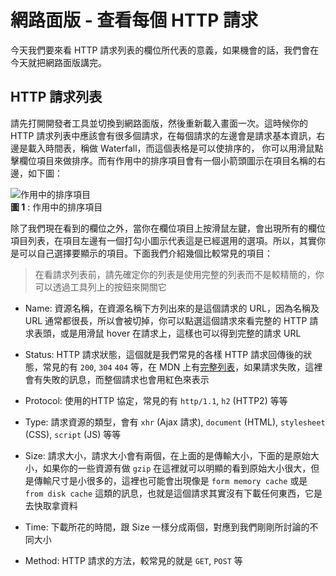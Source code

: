 # 網路面版 - 查看每個 HTTP 請求
今天我們要來看 HTTP 請求列表的欄位所代表的意義，如果機會的話，我們會在今天就把網路面版講完。

## HTTP 請求列表
請先打開開發者工具並切換到網路面版，然後重新載入畫面一次。這時候你的 HTTP 請求列表中應該會有很多個請求，在每個請求的左邊會是請求基本資訊，右邊是載入時間表，稱做 Waterfall，而這個表格是可以使排序的，
你可以用滑鼠點擊欄位項目來做排序。而有作用中的排序項目會有一個小箭頭圖示在項目名稱的右邊，如下圖：

![作用中的排序項目]()  
**圖 1** : 作用中的排序項目

除了我們現在看到的欄位之外，當你在欄位項目上按滑鼠左鍵，會出現所有的欄位項目列表，在項目左邊有一個打勾小圖示代表這是已經選用的選項。所以，其實你是可以自己選擇要顯示的項目。下面我們介紹幾個比較常見的項目：

> 在看請求列表前，請先確定你的列表是使用完整的列表而不是較精簡的，你可以透過工具列上的按鈕來開關它

- Name: 資源名稱，在資源名稱下方列出來的是這個請求的 URL，因為名稱及 URL 通常都很長，所以會被切掉，你可以點選這個請求來看完整的 HTTP 請求表頭，或是用滑鼠 hover 在請求上，這樣也可以得到完整的請求 URL

- Status: HTTP 請求狀態，這個就是我們常見的各樣 HTTP 請求回傳後的狀態，常見的有 `200`, `304` `404` 等，在 MDN 上有[完整列表](https://developer.mozilla.org/zh-TW/docs/Web/HTTP/Status)，如果請求失敗，這裡會有失敗的訊息，而整個請求也會用紅色來表示

- Protocol: 使用的HTTP 協定，常見的有 `http/1.1`, `h2` (HTTP2) 等等

- Type: 請求資源的類型，會有 `xhr` (Ajax 請求), `document` (HTML), `stylesheet` (CSS), `script` (JS) 等等

- Size: 請求大小，請求大小會有兩個，在上面的是傳輸大小，下面的是原始大小，如果你的一些資源有做 `gzip` 在這裡就可以明顯的看到原始大小很大，但是傳輸尺寸是小很多的，這裡也可能會出現像是 `form memory cache` 或是 `from disk cache` 這類的訊息，也就是這個請求其實沒有下載任何東西，它是去快取拿資料

- Time: 下載所花的時間，跟 Size 一樣分成兩個，對應到我們剛剛所討論的不同大小

- Method: HTTP 請求的方法，較常見的就是 `GET`, `POST` 等


